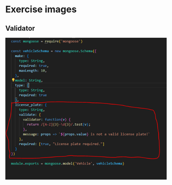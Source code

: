 # Exercise images

## Validator

![Validator](/Exercise-set-04/Ex3/Exercise-Images/validator.png)  
